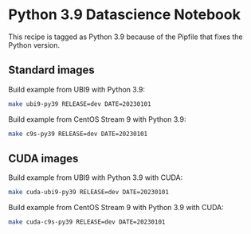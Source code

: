 # Python 3.9 Datascience Notebook

This recipe is tagged as Python 3.9 because of the Pipfile that fixes the Python version.

## Standard images

Build example from UBI9 with Python 3.9:

```bash
make ubi9-py39 RELEASE=dev DATE=20230101
```

Build example from CentOS Stream 9 with Python 3.9:

```bash
make c9s-py39 RELEASE=dev DATE=20230101
```

## CUDA images

Build example from UBI9 with Python 3.9 with CUDA:

```bash
make cuda-ubi9-py39 RELEASE=dev DATE=20230101
```

Build example from CentOS Stream 9 with Python 3.9 with CUDA:

```bash
make cuda-c9s-py39 RELEASE=dev DATE=20230101
```
